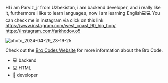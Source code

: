 HI i am Parviz_jr from Uzbekistan, i am backend developer, and i really like it, furthermore i like to learn languages, now i am learning English💻💻
You can check me in instagram via click on this link https://www.instagram.com/west_coast_90_hip_hop/, https://instagram.com/farkhodov.o5


![photo_2024-04-29_23-19-25](https://github.com/parvizjr3/parvizjr3/assets/168835432/fe8c712d-ed8f-47fd-bac9-d3300c79d75b)

Check out the [Bro Codes Website](https://brocode.org/the-code/) for more information about the Bro Code.



* 💻 backend 
* 💻 HTML
* 📴 developer

  
